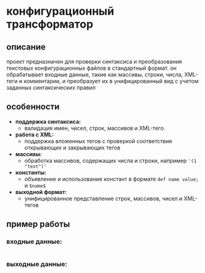 # конфигурационный трансформатор
## описание
проект предназначен для проверки синтаксиса и преобразования текстовых конфигурационных файлов в стандартный формат. он обрабатывает входные данные, такие как массивы, строки, числа, XML-теги и комментарии, и преобразует их в унифицированный вид с учетом заданных синтаксических правил

## особенности
- **поддержка синтаксиса:**
  - валидация имен, чисел, строк, массивов и XML-тего.
- **работа с XML:** 
  - поддержка вложенных тегов с проверкой соответствия открывающих и закрывающих тегов
- **массивы:** 
  - обработка массивов, содержащих числа и строки, например `'(1 "text")'`
- **константы:**
  - объявление и использование констант в формате `def name value;` и `$name$`
- **выходной формат:**
  - унифицированное представление строк, массивов, чисел и XML-тегов

## пример работы
### входные данные:
```text

```
### выходные данные:

